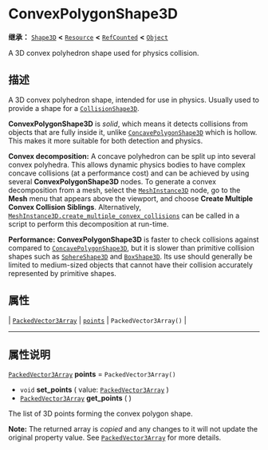 <!-- ⚠ 请勿编辑本文件 ⚠ -->
<!-- 本文档使用脚本从 WeDot 引擎源码仓库生成。 -->
<!-- 生成脚本：https://github.com/WeDot-Engine/WeDot/tree/4.3/doc/tools/make_md.py； -->
<!-- 原文件：https://github.com/WeDot-Engine/WeDot/tree/4.3/doc/classes/ConvexPolygonShape3D.xml。 -->

<div id="_class_convexpolygonshape3d"></div>

# ConvexPolygonShape3D

**继承：** [`Shape3D`](class_shape3d.md) **<** [`Resource`](class_resource.md) **<** [`RefCounted`](class_refcounted.md) **<** [`Object`](class_object.md)

A 3D convex polyhedron shape used for physics collision.

## 描述

A 3D convex polyhedron shape, intended for use in physics. Usually used to provide a shape for a [`CollisionShape3D`](class_collisionshape3d.md).

 **ConvexPolygonShape3D** is *solid*, which means it detects collisions from objects that are fully inside it, unlike [`ConcavePolygonShape3D`](class_concavepolygonshape3d.md) which is hollow. This makes it more suitable for both detection and physics.

 **Convex decomposition:** A concave polyhedron can be split up into several convex polyhedra. This allows dynamic physics bodies to have complex concave collisions (at a performance cost) and can be achieved by using several **ConvexPolygonShape3D** nodes. To generate a convex decomposition from a mesh, select the [`MeshInstance3D`](class_meshinstance3d.md) node, go to the **Mesh** menu that appears above the viewport, and choose **Create Multiple Convex Collision Siblings**. Alternatively, [`MeshInstance3D.create_multiple_convex_collisions`](#class_meshinstance3d_method_create_multiple_convex_collisions) can be called in a script to perform this decomposition at run-time.

 **Performance:** **ConvexPolygonShape3D** is faster to check collisions against compared to [`ConcavePolygonShape3D`](class_concavepolygonshape3d.md), but it is slower than primitive collision shapes such as [`SphereShape3D`](class_sphereshape3d.md) and [`BoxShape3D`](class_boxshape3d.md). Its use should generally be limited to medium-sized objects that cannot have their collision accurately represented by primitive shapes.

## 属性

| [`PackedVector3Array`](class_packedvector3array.md) | [`points`](#class_convexpolygonshape3d_property_points) | ``PackedVector3Array()`` |

<!-- rst-class:: classref-section-separator -->

---

## 属性说明

<div id="_class_convexpolygonshape3d_property_points"></div>

[`PackedVector3Array`](class_packedvector3array.md) **points** = ``PackedVector3Array()`` <div id="class_convexpolygonshape3d_property_points"></div>

- `void` **set_points** ( value: [`PackedVector3Array`](class_packedvector3array.md) )
- [`PackedVector3Array`](class_packedvector3array.md) **get_points** ( )

The list of 3D points forming the convex polygon shape.

**Note:** The returned array is *copied* and any changes to it will not update the original property value. See [`PackedVector3Array`](class_packedvector3array.md) for more details.

[^virtual]: 本方法通常需要用户覆盖才能生效。
[^const]: 本方法无副作用，不会修改该实例的任何成员变量。
[^vararg]: 本方法除了能接受在此处描述的参数外，还能够继续接受任意数量的参数。
[^constructor]: 本方法用于构造某个类型。
[^static]: 调用本方法无需实例，可直接使用类名进行调用。
[^operator]: 本方法描述的是使用本类型作为左操作数的有效运算符。
[^bitfield]: 这个值是由下列位标志构成位掩码的整数。
[^void]: 无返回值。
